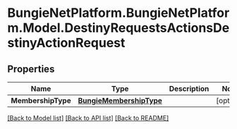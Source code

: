 # BungieNetPlatform.BungieNetPlatform.Model.DestinyRequestsActionsDestinyActionRequest
## Properties

Name | Type | Description | Notes
------------ | ------------- | ------------- | -------------
**MembershipType** | [**BungieMembershipType**](BungieMembershipType.md) |  | [optional] 

[[Back to Model list]](../README.md#documentation-for-models) [[Back to API list]](../README.md#documentation-for-api-endpoints) [[Back to README]](../README.md)

